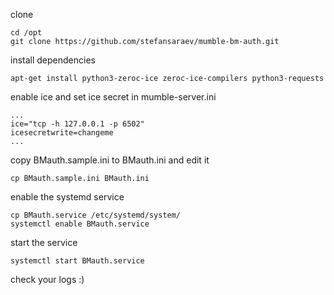 clone
```
cd /opt
git clone https://github.com/stefansaraev/mumble-bm-auth.git
```

install dependencies
```
apt-get install python3-zeroc-ice zeroc-ice-compilers python3-requests
```

enable ice and set ice secret in mumble-server.ini
```
...
ice="tcp -h 127.0.0.1 -p 6502"
icesecretwrite=changeme
...
```

copy BMauth.sample.ini to BMauth.ini and edit it
```
cp BMauth.sample.ini BMauth.ini
```

enable the systemd service
```
cp BMauth.service /etc/systemd/system/
systemctl enable BMauth.service
```

start the service
```
systemctl start BMauth.service
```

check your logs :)
